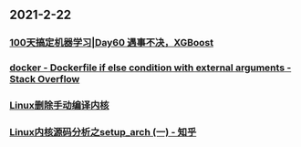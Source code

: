 
## 2021-2-22

### [100天搞定机器学习|Day60 遇事不决，XGBoost](https://juejin.cn/post/6931338622327062536)

### [docker - Dockerfile if else condition with external arguments - Stack Overflow](https://stackoverflow.com/questions/43654656/dockerfile-if-else-condition-with-external-arguments)

### [Linux删除手动编译内核](http://mudongliang.github.io/2015/06/04/linux-delete-kernel-manually.html)

### [Linux内核源码分析之setup_arch (一) - 知乎](https://zhuanlan.zhihu.com/p/305604761)